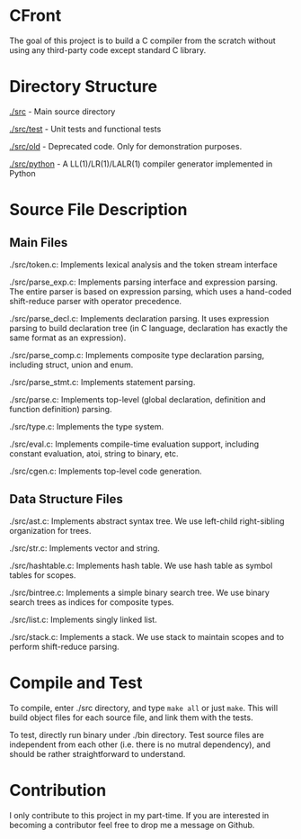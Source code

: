 # CFront  
The goal of this project is to build a C compiler from the scratch without using any third-party code except standard C library.   
            
# Directory Structure    
[./src](https://github.com/wangziqi2013/CFront/tree/master/src) - Main source directory   
        
[./src/test](https://github.com/wangziqi2013/CFront/tree/master/src/test) - Unit tests and functional tests
   
[./src/old](https://github.com/wangziqi2013/CFront/tree/master/src/old) - Deprecated code. Only for demonstration purposes.
 
[./src/python](https://github.com/wangziqi2013/CFront/tree/master/src/python) - A LL(1)/LR(1)/LALR(1) compiler generator implemented in Python  

# Source File Description

## Main Files

./src/token.c: Implements lexical analysis and the token stream interface

./src/parse_exp.c: Implements parsing interface and expression parsing. The entire parser is based on expression parsing, which uses a hand-coded shift-reduce parser with operator precedence.

./src/parse_decl.c: Implements declaration parsing. It uses expression parsing to build declaration tree (in C language, declaration has exactly the same format as an expression).

./src/parse_comp.c: Implements composite type declaration parsing, including struct, union and enum.

./src/parse_stmt.c: Implements statement parsing.

./src/parse.c: Implements top-level (global declaration, definition and function definition) parsing.

./src/type.c: Implements the type system.

./src/eval.c: Implements compile-time evaluation support, including constant evaluation, atoi, string to binary, etc.

./src/cgen.c: Implements top-level code generation.
   
## Data Structure Files  
 
./src/ast.c: Implements abstract syntax tree. We use left-child right-sibling organization for trees.

./src/str.c: Implements vector and string.

./src/hashtable.c: Implements hash table. We use hash table as symbol tables for scopes.

./src/bintree.c: Implements a simple binary search tree. We use binary search trees as indices for composite types.

./src/list.c: Implements singly linked list.

./src/stack.c: Implements a stack. We use stack to maintain scopes and to perform shift-reduce parsing.
 
# Compile and Test
To compile, enter ./src directory, and type `make all` or just `make`. This will build object files for each source file, and link them with the tests.

To test, directly run binary under ./bin directory. Test source files are independent from each other (i.e. there is no mutral dependency), and should be rather straightforward to understand.

# Contribution
I only contribute to this project in my part-time. If you are interested in becoming a contributor feel free to drop me a message on Github.
